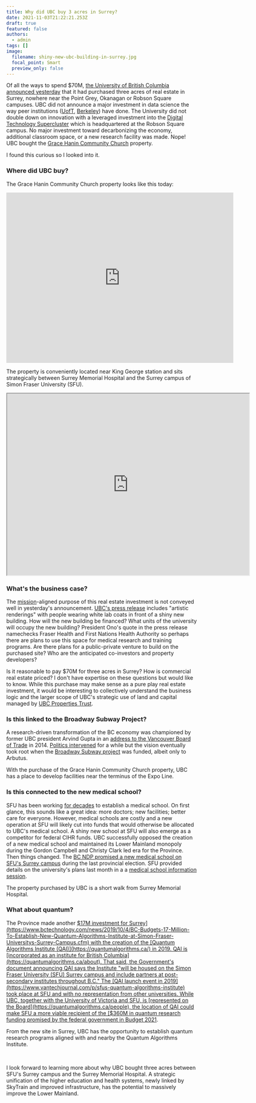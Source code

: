 ```yaml
---
title: Why did UBC buy 3 acres in Surrey?
date: 2021-11-03T21:22:21.253Z
draft: true
featured: false
authors:
  - admin
tags: []
image:
  filename: shiny-new-ubc-building-in-surrey.jpg
  focal_point: Smart
  preview_only: false
---
```


Of all the ways to spend $70M, [the University of British Columbia announced yesterday](https://www.ubcproperties.com/projects/king-george-boulevard-and-fraser-highway/) that it had purchased three acres of real estate in Surrey, nowhere near the Point Grey, Okanagan or Robson Square campuses. UBC did not announce a major investment in data science the way peer institutions ([UofT](https://www.utoronto.ca/news/u-t-launches-data-sciences-institute-harness-global-data-revolution), [Berkeley](https://capitalstrategies.berkeley.edu/gateway)) have done. The University did not double down on innovation with a leveraged investment into the [Digital Technology Supercluster](https://www.digitalsupercluster.ca/) which is headquartered at the Robson Square campus. No major investment toward decarbonizing the economy, additional classroom space, or a new research facility was made. Nope! UBC bought the [Grace Hanin Community Church](https://www.gracehanin.com/) property.

I found this curious so I looked into it. 

### Where did UBC buy?

The Grace Hanin Community Church property looks like this today: 

<iframe src="https://www.google.com/maps/embed?pb=!4v1635886506595!6m8!1m7!1skFG9hlcWiqG9Ld115uAhFQ!2m2!1d49.18034071410737!2d-122.8453060126895!3f130.62!4f-6.8700000000000045!5f0.7820865974627469" width="600" height="450" style="border:0;" allowfullscreen="" loading="lazy"></iframe>

The property is conveniently located near King George station and sits strategically between Surrey Memorial Hospital and the Surrey campus of Simon Fraser University (SFU).

<iframe src="https://www.google.com/maps/d/u/1/embed?mid=1Rb6eitO99QJcp4pIW2JI7JxuENFtJ0bn" width="640" height="480"></iframe>

### What's the business case?

The [mission](https://www.ubc.ca/about/vision-values.html)-aligned purpose of this real estate investment is not conveyed well in yesterday's announcement. [UBC's press release](https://news.ubc.ca/2021/11/02/ubc-expanding-presence-in-surrey-with-70m-land-acquisition/) includes "artistic renderings" with people wearing white lab coats in front of a shiny new building. How will the new building be financed? What units of the university will occupy the new building? President Ono's quote in the press release namechecks Fraser Health and First Nations Health Authority so perhaps there are plans to use this space for medical research and training programs. Are there plans for a public-private venture to build on the purchased site? Who are the anticipated co-investors and property developers? 

Is it reasonable to pay $70M for three acres in Surrey? How is commercial real estate priced? I don't have expertise on these questions but would like to know. While this purchase may make sense as a pure play real estate investment, it would be interesting to collectively understand the business logic and the larger scope of UBC's strategic use of land and capital managed by [UBC Properties Trust](https://www.ubcproperties.com/). 

### Is this linked to the Broadway Subway Project?

A research-driven transformation of the BC economy was championed by former UBC president Arvind Gupta in an [address to the Vancouver Board of Trade](https://youtu.be/M7wnVHDMnrQ?t=18m12s) in 2014. [Politics intervened](https://www.straight.com/news/504556/arvind-guptas-mitacs-touch-didnt-bring-riches-ubc) for a while but the vision eventually took root when the [Broadway Subway project](https://www.broadwaysubway.ca/) was funded, albeit only to Arbutus. 

With the purchase of the Grace Hanin Community Church property, UBC has a place to develop facilities near the terminus of the Expo Line.

### Is this connected to the new medical school? 

SFU has been working [for decades](https://www.sfu.ca/vpacademic/academic_planning/Health_Initiative/self_study.html) to establish a medical school. On first glance, this sounds like a great idea: more doctors; new facilities; better care for everyone. However, medical schools are costly and a new operation at SFU will likely cut into funds that would otherwise be allocated to UBC's medical school. A shiny new school at SFU will also emerge as a competitor for federal CIHR funds. UBC successfully opposed the creation of a new medical school and maintained its Lower Mainland monopoly during the Gordon Campbell and Christy Clark led era for the Province. Then things changed. The [BC NDP promised a new medical school on SFU's Surrey campus](https://www.bcndp.ca/releases/bc-ndp-launch-second-medical-school-sfus-surrey-campus) during the last provincial election. SFU provided details on the university's plans last month in a a [medical school information session](https://www.youtube.com/watch?v=9_dUoIwrP8Y).

The property purchased by UBC is a short walk from Surrey Memorial Hospital.

### What about quantum?

The Province made another [$17M investment for Surrey](https://www.bctechnology.com/news/2019/10/4/BC-Budgets-17-Million-To-Establish-New-Quantum-Algorithms-Institute-at-Simon-Fraser-Universitys-Surrey-Campus.cfm) with the creation of the [Quantum Algorithms Institute (QAI)](https://quantumalgorithms.ca/) in 2019. QAI is [incorporated as an institute for British Columbia](https://quantumalgorithms.ca/about). That said, the Government's document announcing QAI says the Institute "will be housed on the Simon Fraser University (SFU) Surrey campus and include partners at post-secondary institutes throughout B.C." The [QAI launch event in 2019](https://www.vantechjournal.com/p/sfus-quantum-algorithms-institute) took place at SFU and with no representation from other universities.  While UBC, together with the University of Victoria and SFU, is [represented on the Board](https://quantumalgorithms.ca/people), the location of QAI could make SFU a more viable recipient of the [$360M in quantum research funding promised by the federal government in Budget 2021](https://www.ic.gc.ca/eic/site/154.nsf/eng/00001.html). 

From the new site in Surrey, UBC has the opportunity to establish quantum research programs aligned with and nearby the Quantum Algorithms Institute.

<br>

I look forward to learning more about why UBC bought three acres between SFU's Surrey campus and the Surrey Memorial Hospital. A strategic unification of the higher education and health systems, newly linked by SkyTrain and improved infrastructure, has the potential to massively improve the Lower Mainland. 